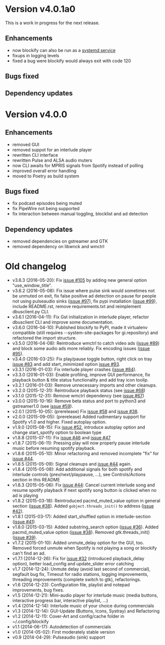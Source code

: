 # Version v4.0.1a0
This is a work in progress for the next release.
## Enhancements
- now blockify can also be run as a [systemd service](blockify/data/blockify.service)
- fixups in logging levels
- fixed a bug were blockify would always exit with code 120
## Bugs fixed
## Dependency updates

# Version v4.0.0
## Enhancements
 - removed GUI
 - removed suppot for an interlude player
 - rewritten CLI interface
 - rewritten Pulse and ALSA audio muters
 - now CLI awaits for MPRIS signals from Spotify instead of polling
 - improved overall error handling
 - moved to Poetry as build system
## Bugs fixed
 - fix podcast episodes being muted
 - fix PipeWire not being supported
 - fix interaction between manual toggling, blocklist and ad detection
## Dependency updates
 - removed dependencies on gstreamer and GTK
 - removed dependency on libwnck and wmctrl

# Old changelog

- v3.6.3 (2016-05-20): Fix [issue #105](https://github.com/serialoverflow/blockify/issues/105) by adding new general option "use_window_title".
- v3.6.2 (2016-05-08): Fix issue where pulse sink would sometimes not be unmuted on exit, fix false positive ad detection on pause for people not using pulseaudio sinks ([issue #97](https://github.com/serialoverflow/blockify/issues/97)), fix pypi installation ([issue #99](https://github.com/serialoverflow/blockify/issues/99)), include README.rst, remove requirements.txt and reimplement dbusclient.py CLI.
- v3.6.1 (2016-04-11): Fix Gst initialization in interlude player, refactor dbusclient CLI and improve some documentation.
- v3.6.0 (2016-04-10): Published blockify to PyPI, made it virtualenv compatible (still requires --system-site-packages for gi.repository) and refactored the import structure.
- v3.5.0 (2016-04-08): Reintroduce wmctrl to catch video ads ([issue #89](https://github.com/serialoverflow/blockify/issues/89)) and block some audio ads more reliably. Fix encoding issues ([issue #95](https://github.com/serialoverflow/blockify/issues/95)).
- v3.4.0 (2016-03-25): Fix play/pause toggle button, right click on tray [issue #83](https://github.com/serialoverflow/blockify/issues/83) and add start_minimized option [issue #93](https://github.com/serialoverflow/blockify/issues/93).
- v3.3.1 (2016-01-03): Fix interlude player crashes ([issue #84](https://github.com/serialoverflow/blockify/issues/84)).
- v3.3.0 (2016-01-03): Enable profiling, improve GUI performance, fix playback button & title status functionality and add tray icon toolip.
- v3.2.1 (2016-01-03): Remove unnecessary imports and other cleanups.
- v3.2.0 (2015-12-31): Reintroduce playback status (see [issue #68](https://github.com/serialoverflow/blockify/issues/68))
- v3.1.0 (2015-12-31): Remove wmctrl dependency (see [issue #67](https://github.com/serialoverflow/blockify/issues/67))
- v3.0.0 (2015-10-16): Remove beta status and port to python3 and gstreamer1.0 (see [issue #59](https://github.com/serialoverflow/blockify/issues/59)).
- v2.0.1 (2015-10-05): (prerelease) Fix [issue #58](https://github.com/serialoverflow/blockify/issues/58) and [issue #38](https://github.com/serialoverflow/blockify/issues/38).
- v2.0.0 (2015-09-05): (prerelease) Added rudimentary support for Spotify v1.0 and higher. Fixed autoplay option.
- v1.9.0 (2015-08-15): Fix [issue #52](https://github.com/serialoverflow/blockify/issues/52), introduce autoplay option and change start_spotify option to boolean type
- v1.8.8 (2015-07-11): Fix [issue #46](https://github.com/serialoverflow/blockify/issues/46) and [issue #47](https://github.com/serialoverflow/blockify/issues/47)
- v1.8.7 (2015-06-11): Pressing play will now properly pause interlude music before resuming spotify playback.
- v1.8.6 (2015-05-10): Minor refactoring and removed incomplete "fix" for [issue #44](https://github.com/serialoverflow/blockify/issues/44).
- v1.8.5 (2015-05-09): Signal cleanups and [issue #44](https://github.com/serialoverflow/blockify/issues/44) again.
- v1.8.4 (2015-05-08): Add additional signals for both spotify and interlude controls (prev/next/playpause, ...), see Controls/Actions section in this README
- v1.8.3 (2015-05-06): Fix [issue #44](https://github.com/serialoverflow/blockify/issues/44): Cancel current interlude song and resume spotify playback if next spotify song button is clicked when no ad is playing
- v1.8.2 (2015-03-18): Reintroduced pacmd_muted_value option in general section ([issue #38](https://github.com/serialoverflow/blockify/issues/38)). Added `gobject.threads_init()` to address ([issue #42](https://github.com/serialoverflow/blockify/issues/42)).
- v1.8.1 (2015-03-17): Added start_shuffled option in interlude-section ([issue #41](https://github.com/serialoverflow/blockify/issues/41))
- v1.8.0 (2015-03-15): Added substring_search option ([issue #36](https://github.com/serialoverflow/blockify/issues/36)). Added pacmd_muted_value option ([issue #38](https://github.com/serialoverflow/blockify/issues/38)). Removed gtk.threads_init() ([issue #39](https://github.com/serialoverflow/blockify/issues/39)).
- v1.7.2 (2015-01-10): Added unmute_delay option for the GUI, too. Removed forced unmute when Spotify is not playing a song or blockify can't find an ad.
- v1.7.1 (2014-12-26): Fix for [issue #32](https://github.com/serialoverflow/blockify/issues/32) (introduced playback_delay option), better load_config and update_slider error catching
- v1.7 (2014-12-24): Unmute delay (avoid last second of commercial), segfault bug fix, Timeout for radio stations, logging improvements, threading improvements (complete switch to gtk), refactorings.
- v1.6 (2014-12-23): Configuration file, playlist and notepad improvements, bug fixes.
- v1.5 (2014-12-21): Mini-audio player for interlude music (media buttons, interactive progress bar, interactive playlist, ...)
- v1.4 (2014-12-14): Interlude music of your choice during commercials
- v1.3 (2014-12-14): GUI-Update (Buttons, Icons, Systray) and Refactoring
- v1.2 (2014-12-11): Cover-Art and config/cache folder in ~/.config/blockify
- v1.1 (2014-06-17): Autodetection of commercials
- v1.0 (2014-05-02): First moderately stable version
- v0.9 (2014-04-29): Pulseaudio (sink) support
